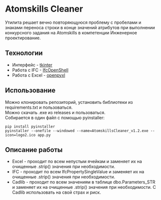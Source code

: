 # Atomskills Cleaner
Утилита решает вечно повторяющуюся проблему с пробелами и знаками переноса строки в конце значений атрибутов
при выполнении конкурсного задания на Atomskills в компетенции Инженерное проектирование.

## Технологии
- Интерфейс - [tkinter](https://docs.python.org/3/library/tkinter.html/)
- Работа с IFC - [IfcOpenShell](https://ifcopenshell.org/)
- Работа с Excel - [openpyxl](https://pypi.org/project/openpyxl/)

## Использование
Можно клонировать репозиторий, установить библиотеки из requirements.txt и пользоваться.\
Можно скачать .exe из releases и пользоваться.\
Собирается в один файл с помощью pyinstaller:

`pip install pyinstaller`\
`pyinstaller --onefile --windowed --name=AtomskillsCleaner_v1.2.exe --icon=logo2.ico app.py`

## Описание работы 
* Excel - проходит по всем непустым ячейкам и заменяет их на очищенные .strip() значения при необходимости.
* IFC - проходит по всем IfcPropertySingleValue и заменяет их на очищенные .strip() значения при необходимости.
* Cadlib - проходит по всем значениям в таблице dbo.Parameters_STR и заменяет их на очищенные .strip() значения при необходимости.
С Cadlib использовать на свой страх и риск.
 